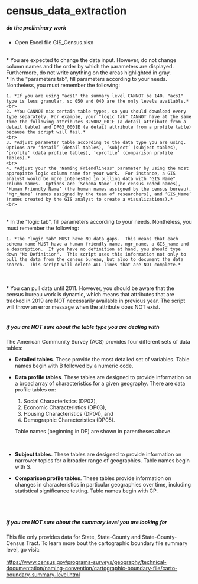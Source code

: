 # census_data_extraction

##### do the preliminary work

* Open Excel file GIS_Census.xlsx  
<br>
* You are expected to change the data input. However, do not change column names and the order by which the parameters are displayed. Furthermore, do not write anything on the areas highlighted in gray.  
<br>
* In the "parameters tab", fill parameters according to your needs.  Nontheless, you must remember the following:  
    
    1. *If you are using "acs1" the summary level CANNOT be 140. "acs1" type is less granular, so 050 and 040 are the only levels available.*  
    <br>
    2. *You CANNOT mix certain table types, so you should download every type separately. For example, your "logic tab" CANNOT have at the same time the following attributes B25002_001E (a detail attribute from a detail table) and DP03_0001E (a detail attribute from a profile table) because the script will fail.*  
    <br>
    3. *Adjust parameter table according to the data type you are using. Options are ‘detail’ (detail tables), ‘subject’ (subject tables), ‘profile’ (data profile tables), ‘cprofile’ (comparison profile tables).*  
    <br>
    4. *Adjust your the "Naming Friendliness" parameter by using the most appropiate logic column name for your work.  For instance, a GIS analyst would be more interested in pulling data with "GIS Name" column names.  Options are ‘Schema Name’ (the census coded names), ‘Human Friendly Name’ (the human names assigned by the census bureau), ‘Mgr_Name’ (names assigned by the team of researchers), and ‘GIS_Name’ (names created by the GIS analyst to create a visualizations).*  
    <br>
<br>    
* In the "logic tab", fill parameters according to your needs.  Nontheless, you must remember the following:  

    1. *The "logic tab" MUST have NO data gaps.  This means that each schema name MUST have a human friendly name, mgr_name, a GIS_name and a description.  If you have no definition at hand, you should type down "No Definition".  This script uses this information not only to pull the data from the census bureau, but also to document the data search.  This script will delete ALL lines that are NOT complete.*
<br>
<br>
* You can pull data until 2011. However, you should be aware that the census bureau work is dynamic, which means that attributes that are tracked in 2019 are NOT necessarily available in previous year.  The script will throw an error message when the attribute does NOT exist.  
<br>
<br>


##### if  you are NOT sure about the table type you are dealing with    
    
The American Community Survey (ACS) provides four different sets of data tables:

* **Detailed tables**. These provide the most detailed set of variables. Table names begin with B followed by a numeric code.  

* **Data profile tables**. These tables are designed to provide information on a broad array of characteristics for a given geography. There are data profile tables on:  

    1. Social Characteristics (DP02),
    1. Economic Characteristics (DP03),
    1. Housing Characteristics (DP04), and
    1. Demographic Characteristics (DP05).  
    
  Table names (beginning in DP) are shown in parentheses above.  
  
 <br>

* **Subject tables**. These tables are designed to provide information on narrower topics for a broader range of geographies. Table names begin with S.

* **Comparison profile tables**. These tables provide information on changes in characteristics in particular geographies over time, including statistical significance testing. Table names begin with CP.
<br>
<br>


##### if  you are NOT sure about the summary level you are looking for 

This file only provides data for State, State-County and State-County-Census Tract.  To learn more bout the cartographic boundary file summary level, go visit:  
<br>
https://www.census.gov/programs-surveys/geography/technical-documentation/naming-convention/cartographic-boundary-file/carto-boundary-summary-level.html
